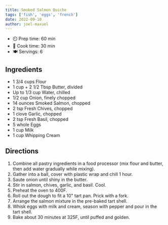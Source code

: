 ```yaml
---
title: Smoked Salmon Quiche
tags: ['fish', 'eggs', 'french']
date: 2022-09-10
author: joel-maxuel
---
```



- ⏲️ Prep time: 60 min
- 🍳 Cook time: 30 min
- 🍽️ Servings: 6

## Ingredients

- 1 3/4 cups Flour
- 1 cup + 2 1/2 Tbsp Butter, divided
- Up to 1/3 cup Water, chilled
- 1/2 cup Onion, finely chopped
- 14 ounces Smoked Salmon, chopped
- 2 tsp Fresh Chives, chopped
- 1 clove Garlic, chopped
- 2 tsp Fresh Basil, chopped
- 5 whole Eggs
- 1 cup Milk
- 1 cup Whipping Cream


## Directions

1. Combine all pastry ingredients in a food processor (mix flour and butter, then add water gradually while mixing).
2. Gather into a ball, cover with plastic wrap and chill 1 hour.
3. Saute onion until shiny in the butter.
4. Stir in salmon, chives, garlic, and basil. Cool.
5. Preheat the oven to 400F.
6. Roll out the dough to fit a 10" tart pan. Prick with a fork.
7. Arrange the salmon mixture in the pre-baked tart shell.
8. Whisk eggs with milk and cream, season with pepper and pour in the tart shell.
9. Bake about 30 minutes at 325F, until puffed and golden.
